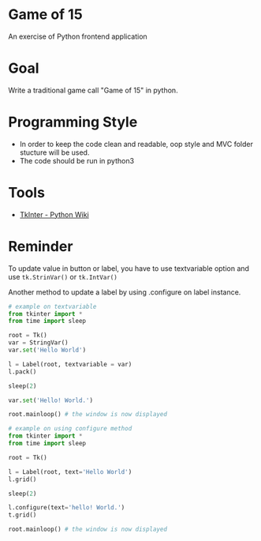 # Game of 15

An exercise of Python frontend application


# Goal

Write a traditional game call "Game of 15" in python.

# Programming Style
- In order to keep the code clean and readable, oop style and MVC folder stucture will be used.
- The code should be run in python3


# Tools
- [TkInter - Python Wiki](https://wiki.python.org/moin/TkInter)

# Reminder

To update value in button or label, you have to use textvariable option and use `tk.StrinVar()` or `tk.IntVar()`

Another method to update a label by using .configure on label instance.

``` python
# example on textvariable
from tkinter import *
from time import sleep

root = Tk()
var = StringVar()
var.set('Hello World')

l = Label(root, textvariable = var)
l.pack()

sleep(2)

var.set('Hello! World.')

root.mainloop() # the window is now displayed
```


``` python
# example on using configure method
from tkinter import *
from time import sleep

root = Tk()

l = Label(root, text='Hello World')
l.grid()

sleep(2)

l.configure(text='hello! World.')
t.grid()

root.mainloop() # the window is now displayed



```